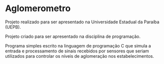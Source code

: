 # Aglomerometro


Projeto realizado para ser apresentado na Universidade Estadual da Paraíba (UEPB).

Projeto criado para ser apresentado na disciplina de programação.

Programa simples escrito na linguagem de programação C que simula a entrada e processamento de sinais recebidos 
por sensores que seriam utilizados para controlar os níveis de aglomeração nos estabelecimentos. 
